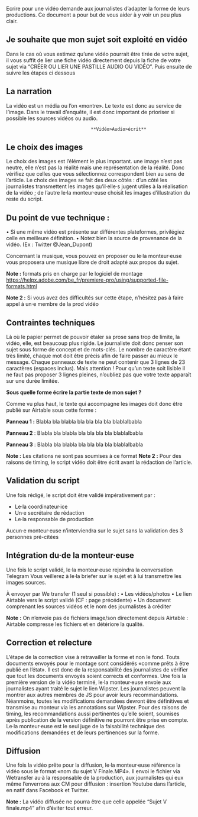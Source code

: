 Ecrire pour une vidéo demande aux journalistes d’adapter la forme de leurs productions. Ce document a pour but de vous aider à y voir un peu plus clair. 


## Je souhaite que mon sujet soit exploité en vidéo

Dans le cas où vous estimez qu’une vidéo pourrait être tirée de votre sujet, il vous suffit de lier une fiche vidéo directement depuis la fiche de votre sujet via “CRÉER OU LIER UNE PASTILLE AUDIO OU VIDÉO”.
Puis ensuite de suivre les étapes ci dessous

## La narration

La vidéo est un média ou l’on «montre». Le texte est donc au service de l’image. Dans le travail d’enquête, il est donc important de prioriser si possible les sources vidéos ou audio.

                                    **Vidéo>Audio>écrit**



## Le choix des images

Le choix des images est l’élément le plus important. une image n’est pas neutre, elle n’est pas la réalité mais une représentation de la réalité. Donc vérifiez que celles que vous sélectionnez correspondent bien au sens de l’article.
Le choix des images se fait des deux côtés : d’un côté les journalistes transmettent les images qu’il·elle·s jugent utiles à la réalisation de la vidéo ; de l’autre le·la monteur·euse choisit les images d’illustration du reste du script.


## Du point de vue technique :

• Si une même vidéo est présente sur différentes plateformes, privilégiez celle en meilleure définition.
• Notez bien la source de provenance de la vidéo. (Ex : Twitter @Jean_Dupont)

Concernant la musique, vous pouvez en proposer ou le·la monteur·euse vous proposera une musique libre de droit adapté aux propos du sujet.

**Note :** formats pris en charge par le logiciel de montage https://helpx.adobe.com/be_fr/premiere-pro/using/supported-file-formats.html

**Note 2 :** Si vous avez des difficultés sur cette étape, n’hésitez pas à faire appel à un·e membre de la prod vidéo 


## Contraintes techniques

Là où le papier permet de pouvoir étaler sa prose sans trop de limite, la vidéo, elle, est beaucoup plus rigide. Le journaliste doit donc penser son sujet sous forme de concept et de mots-clés. Le nombre de caractère étant très limité, chaque mot doit être précis afin de faire passer au mieux le message. Chaque panneaux de texte ne peut contenir que 3 lignes de 23 caractères (espaces inclus). Mais attention ! Pour qu’un texte soit lisible il ne faut pas proposer 3 lignes pleines, n’oubliez pas que votre texte apparaît sur une durée limitée.

**Sous quelle forme écrire la partie texte de mon sujet ?**

Comme vu plus haut, le texte qui accompagne les images doit donc être publié sur Airtable sous cette forme :

**Panneau 1 :**
Blabla bla blabla 
bla bla
bla bla blablalbabla

**Panneau 2** :
Blabla bla blabla 
bla bla
bla bla blablalbabla

**Panneau 3** :
Blabla bla blabla 
bla bla
bla bla blablalbabla

**Note :** Les citations ne sont pas soumises à ce format
**Note 2 :** Pour des raisons de timing, le script vidéo doit être écrit avant la rédaction de l’article.


## Validation du script

Une fois rédigé, le script doit être validé impérativement par :

- Le·la coordinateur·ice
- Un·e secrétaire de rédaction
- Le·la responsable de production

Aucun·e monteur·euse n’interviendra sur le sujet sans la validation des 3 personnes pré-citées


## Intégration du·de la monteur·euse 

Une fois le script validé, le·la monteur·euse rejoindra la conversation Telegram
Vous veillerez à le·la briefer sur le sujet et à lui transmettre les images sources.

À envoyer par We transfer (1 seul si possible) : 
• Les vidéos/photos 
• Le lien Airtable vers le script validé (CF : page précédente) 
• Un document comprenant les sources vidéos et le nom des journalistes à créditer 

**Note** **:** On n’envoie pas de fichiers image/son directement depuis Airtable : Airtable compresse les fichiers et en détériore la qualité. 


## Correction et relecture

L’étape de la correction vise à retravailler la forme et non le fond. Touts documents envoyés pour le montage sont considérés «comme prêts à être publié en l’état». Il est donc de la responsabilité des journalistes de vérifier que tout les documents envoyés soient corrects et conformes. Une fois la première version de la vidéo terminé, le·la monteur·euse envoie aux journalistes ayant traité le sujet le lien Wipster. Les journalistes peuvent la montrer aux autres membres de JS pour avoir leurs recommandations. Néanmoins, toutes les modifications demandées devront être définitives et transmise au monteur via les annotations sur Wipster. Pour des raisons de timing, les recommandations aussi pertinentes qu’elle soient, soumises après publication de la version définitive ne pourront être prise en compte. Le·la monteur·euse est le seul juge de la faisabilité technique des modifications demandées et de leurs pertinences sur la forme.


## Diffusion

Une fois la vidéo prête pour la diffusion, le·la monteur·euse référence la vidéo sous le format «nom du sujet V Finale.MP4».
Il envoi le fichier via Wetransfer au·à la responsable de la production, aux journalistes  qui eux même l’enverrons aux CM pour diffusion : insertion Youtube dans l’article, en natif dans Facebook et Twitter.

**Note :** La vidéo diffusée ne pourra être que celle appelée “Sujet V finale.mp4” afin d’éviter tout erreur.
